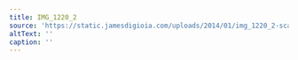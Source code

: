 ```yaml
---
title: IMG_1220_2
source: 'https://static.jamesdigioia.com/uploads/2014/01/img_1220_2-scaled.jpg'
altText: ''
caption: ''
---
```


